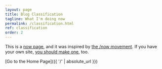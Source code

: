 ```yaml
---
layout: page
title: Blog Classification
tagline: What I'm doing now
permalink: /classification.html
ref: classification 
order: 2
---
```

<!-- all now -->

This is a [now page](https://nownownow.com/about), and it was inspired by [the /now movement](https://sivers.org/nowff). If you have your own site, [you should make one](https://nownownow.com/about), too.

[Go to the Home Page]({{ '/' | absolute_url }})
